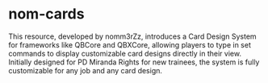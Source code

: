 # nom-cards
This resource, developed by nomm3rZz, introduces a Card Design System for frameworks like QBCore and QBXCore, allowing players to type in set commands to display customizable card designs directly in their view. Initially designed for PD Miranda Rights for new trainees, the system is fully customizable for any job and any card design.
